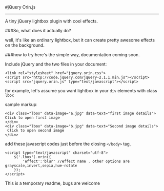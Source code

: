 #jQuery Orin.js
***********
A tiny jQuery lightbox plugin with cool effects.

###So, what does it actually do? 

well, it's like an ordinary lightbox, but it can create pretty awesome effects on the background.


###how to try
here's the simple way, documentation coming soon.

Include jQuery and the two files in your document:

	<link rel="stylesheet" href="jquery.orin.css">
	<script src="http://code.jquery.com/jquery-2.1.1.min.js"></script>	
	<script src="jquery.orin.js" type="text/javascript"></script>


for example, let's assume you want lightbox in your `div` elements with class `lbox`


sample markup:

	<div class="lbox" data-image="a.jpg" data-text="first image details">
	Click to open first image
	</div>
	<div class="lbox" data-image="b.jpg" data-text="Second image details">
	 Click to open second image
	</div>

add these javascript codes just before the closing `</body>` tag,

	<script type="text/javascript" charset="utf-8">
		$('.lbox').orin({
			'effect':'blur' //effect name , other options are grayscale,invert,sepia,hue-rotate
		});
	</script>

This is a temporary readme, bugs are welcome

 


